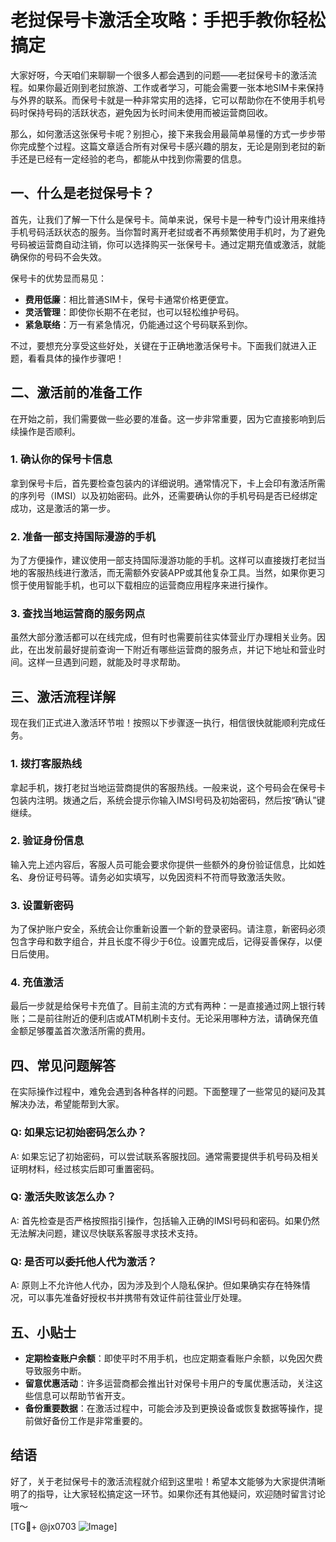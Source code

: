 # 老挝保号卡激活全攻略：手把手教你轻松搞定

大家好呀，今天咱们来聊聊一个很多人都会遇到的问题——老挝保号卡的激活流程。如果你最近刚到老挝旅游、工作或者学习，可能会需要一张本地SIM卡来保持与外界的联系。而保号卡就是一种非常实用的选择，它可以帮助你在不使用手机号码时保持号码的活跃状态，避免因为长时间未使用而被运营商回收。

那么，如何激活这张保号卡呢？别担心，接下来我会用最简单易懂的方式一步步带你完成整个过程。这篇文章适合所有对保号卡感兴趣的朋友，无论是刚到老挝的新手还是已经有一定经验的老鸟，都能从中找到你需要的信息。

## 一、什么是老挝保号卡？

首先，让我们了解一下什么是保号卡。简单来说，保号卡是一种专门设计用来维持手机号码活跃状态的服务。当你暂时离开老挝或者不再频繁使用手机时，为了避免号码被运营商自动注销，你可以选择购买一张保号卡。通过定期充值或激活，就能确保你的号码不会失效。

保号卡的优势显而易见：
- **费用低廉**：相比普通SIM卡，保号卡通常价格更便宜。
- **灵活管理**：即使你长期不在老挝，也可以轻松维护号码。
- **紧急联络**：万一有紧急情况，仍能通过这个号码联系到你。

不过，要想充分享受这些好处，关键在于正确地激活保号卡。下面我们就进入正题，看看具体的操作步骤吧！

## 二、激活前的准备工作

在开始之前，我们需要做一些必要的准备。这一步非常重要，因为它直接影响到后续操作是否顺利。

### 1. 确认你的保号卡信息
拿到保号卡后，首先要检查包装内的详细说明。通常情况下，卡上会印有激活所需的序列号（IMSI）以及初始密码。此外，还需要确认你的手机号码是否已经绑定成功，这是激活的第一步。

### 2. 准备一部支持国际漫游的手机
为了方便操作，建议使用一部支持国际漫游功能的手机。这样可以直接拨打老挝当地的客服热线进行激活，而无需额外安装APP或其他复杂工具。当然，如果你更习惯于使用智能手机，也可以下载相应的运营商应用程序来进行操作。

### 3. 查找当地运营商的服务网点
虽然大部分激活都可以在线完成，但有时也需要前往实体营业厅办理相关业务。因此，在出发前最好提前查询一下附近有哪些运营商的服务点，并记下地址和营业时间。这样一旦遇到问题，就能及时寻求帮助。

## 三、激活流程详解

现在我们正式进入激活环节啦！按照以下步骤逐一执行，相信很快就能顺利完成任务。

### 1. 拨打客服热线
拿起手机，拨打老挝当地运营商提供的客服热线。一般来说，这个号码会在保号卡包装内注明。拨通之后，系统会提示你输入IMSI号码及初始密码，然后按“确认”键继续。

### 2. 验证身份信息
输入完上述内容后，客服人员可能会要求你提供一些额外的身份验证信息，比如姓名、身份证号码等。请务必如实填写，以免因资料不符而导致激活失败。

### 3. 设置新密码
为了保护账户安全，系统会让你重新设置一个新的登录密码。请注意，新密码必须包含字母和数字组合，并且长度不得少于6位。设置完成后，记得妥善保存，以便日后使用。

### 4. 充值激活
最后一步就是给保号卡充值了。目前主流的方式有两种：一是直接通过网上银行转账；二是前往附近的便利店或ATM机刷卡支付。无论采用哪种方法，请确保充值金额足够覆盖首次激活所需的费用。

## 四、常见问题解答

在实际操作过程中，难免会遇到各种各样的问题。下面整理了一些常见的疑问及其解决办法，希望能帮到大家。

### Q: 如果忘记初始密码怎么办？
A: 如果忘记了初始密码，可以尝试联系客服找回。通常需要提供手机号码及相关证明材料，经过核实后即可重置密码。

### Q: 激活失败该怎么办？
A: 首先检查是否严格按照指引操作，包括输入正确的IMSI号码和密码。如果仍然无法解决问题，建议尽快联系客服寻求技术支持。

### Q: 是否可以委托他人代为激活？
A: 原则上不允许他人代办，因为涉及到个人隐私保护。但如果确实存在特殊情况，可以事先准备好授权书并携带有效证件前往营业厅处理。

## 五、小贴士

- **定期检查账户余额**：即使平时不用手机，也应定期查看账户余额，以免因欠费导致服务中断。
- **留意优惠活动**：许多运营商都会推出针对保号卡用户的专属优惠活动，关注这些信息可以帮助节省开支。
- **备份重要数据**：在激活过程中，可能会涉及到更换设备或恢复数据等操作，提前做好备份工作是非常重要的。

## 结语

好了，关于老挝保号卡的激活流程就介绍到这里啦！希望本文能够为大家提供清晰明了的指导，让大家轻松搞定这一环节。如果你还有其他疑问，欢迎随时留言讨论哦～

[TG💪+ @jx0703 ![Image](https://github.com/user-attachments/assets/dbca1d08-cadb-493c-b0ec-ad6f7a83f270)]